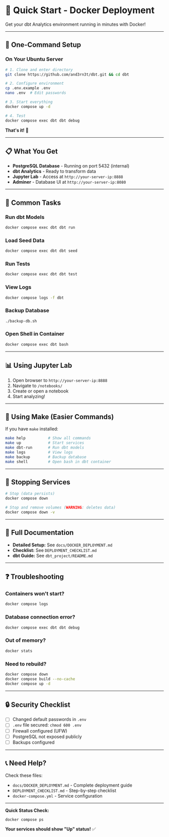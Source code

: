 # 🐳 Quick Start - Docker Deployment

Get your dbt Analytics environment running in minutes with Docker!

---

## 🚀 One-Command Setup

### On Your Ubuntu Server

```bash
# 1. Clone and enter directory
git clone https://github.com/and3rn3t/dbt.git && cd dbt

# 2. Configure environment
cp .env.example .env
nano .env  # Edit passwords

# 3. Start everything
docker compose up -d

# 4. Test
docker compose exec dbt dbt debug
```

**That's it!** 🎉

---

## 📋 What You Get

- **PostgreSQL Database** - Running on port 5432 (internal)
- **dbt Analytics** - Ready to transform data
- **Jupyter Lab** - Access at `http://your-server-ip:8888`
- **Adminer** - Database UI at `http://your-server-ip:8080`

---

## 🎯 Common Tasks

### Run dbt Models

```bash
docker compose exec dbt dbt run
```

### Load Seed Data

```bash
docker compose exec dbt dbt seed
```

### Run Tests

```bash
docker compose exec dbt dbt test
```

### View Logs

```bash
docker compose logs -f dbt
```

### Backup Database

```bash
./backup-db.sh
```

### Open Shell in Container

```bash
docker compose exec dbt bash
```

---

## 📊 Using Jupyter Lab

1. Open browser to `http://your-server-ip:8888`
2. Navigate to `/notebooks/`
3. Create or open a notebook
4. Start analyzing!

---

## 🔧 Using Make (Easier Commands)

If you have `make` installed:

```bash
make help          # Show all commands
make up            # Start services
make dbt-run       # Run dbt models
make logs          # View logs
make backup        # Backup database
make shell         # Open bash in dbt container
```

---

## 🛑 Stopping Services

```bash
# Stop (data persists)
docker compose down

# Stop and remove volumes (WARNING: deletes data)
docker compose down -v
```

---

## 📖 Full Documentation

- **Detailed Setup:** See `docs/DOCKER_DEPLOYMENT.md`
- **Checklist:** See `DEPLOYMENT_CHECKLIST.md`
- **dbt Guide:** See `dbt_project/README.md`

---

## ❓ Troubleshooting

### Containers won't start?

```bash
docker compose logs
```

### Database connection error?

```bash
docker compose exec dbt dbt debug
```

### Out of memory?

```bash
docker stats
```

### Need to rebuild?

```bash
docker compose down
docker compose build --no-cache
docker compose up -d
```

---

## 🔒 Security Checklist

- [ ] Changed default passwords in `.env`
- [ ] `.env` file secured: `chmod 600 .env`
- [ ] Firewall configured (UFW)
- [ ] PostgreSQL not exposed publicly
- [ ] Backups configured

---

## 📞 Need Help?

Check these files:

- `docs/DOCKER_DEPLOYMENT.md` - Complete deployment guide
- `DEPLOYMENT_CHECKLIST.md` - Step-by-step checklist
- `docker-compose.yml` - Service configuration

---

**Quick Status Check:**

```bash
docker compose ps
```

**Your services should show "Up" status!** ✅
